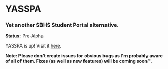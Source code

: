 # YASSPA

### Yet another SBHS Student Portal alternative.

**Status:** Pre-Alpha

YASSPA is up! Visit it [here](https://yasspa.vercel.app/).

**Note: Please don't create issues for obvious bugs as I'm probably aware of all of them. Fixes (as well as new features) will be coming soon&trade;.**
